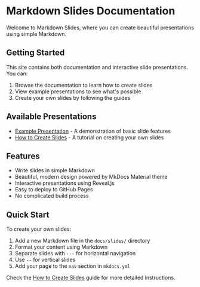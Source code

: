 # Markdown Slides Documentation

Welcome to Markdown Slides, where you can create beautiful presentations using simple Markdown.

## Getting Started

This site contains both documentation and interactive slide presentations. You can:

1. Browse the documentation to learn how to create slides
2. View example presentations to see what's possible
3. Create your own slides by following the guides

## Available Presentations

- [Example Presentation](slides/presentations/example.html) - A demonstration of basic slide features
- [How to Create Slides](slides/presentations/how-to-create.html) - A tutorial on creating your own slides

## Features

- Write slides in simple Markdown
- Beautiful, modern design powered by MkDocs Material theme
- Interactive presentations using Reveal.js
- Easy to deploy to GitHub Pages
- No complicated build process

## Quick Start

To create your own slides:

1. Add a new Markdown file in the `docs/slides/` directory
2. Format your content using Markdown
3. Separate slides with `---` for horizontal navigation
4. Use `--` for vertical slides
5. Add your page to the `nav` section in `mkdocs.yml`

Check the [How to Create Slides](slides/presentations/how-to-create.html) guide for more detailed instructions.
